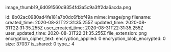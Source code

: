 image_thumb19_6d091560d9354fd3a5c9a3ff2da6acda.png

id: 8b02ac0980ad4fe181a7b0dc6fbbf49a
mime: image/png
filename: 
created_time: 2020-08-31T22:31:35.255Z
updated_time: 2020-08-31T22:31:35.255Z
user_created_time: 2020-08-31T22:31:35.255Z
user_updated_time: 2020-08-31T22:31:35.255Z
file_extension: png
encryption_cipher_text: 
encryption_applied: 0
encryption_blob_encrypted: 0
size: 37037
is_shared: 0
type_: 4